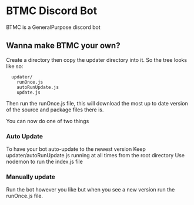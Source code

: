 # BTMC Discord Bot

BTMC is a GeneralPurpose discord bot

## Wanna make BTMC your own?
Create a directory then copy the updater directory into it. So the tree looks like so:

```btmc_clone/
  updater/
    runOnce.js
    autoRunUpdate.js
    update.js
```

Then run the runOnce.js file, this will download the most up to date version of the source and package files there is.

You can now do one of two things

### Auto Update
To have your bot auto-update to the newest version
Keep updater/autoRunUpdate.js running at all times from the root directory
Use nodemon to run the index.js file

### Manually update
Run the bot however you like but when you see a new version run the runOnce.js file.
